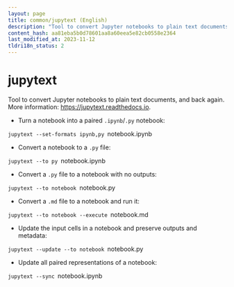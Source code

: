 ```yaml
---
layout: page
title: common/jupytext (English)
description: "Tool to convert Jupyter notebooks to plain text documents, and back again."
content_hash: aa81eba5b0d78601aa8a60eea5e82cb0558e2364
last_modified_at: 2023-11-12
tldri18n_status: 2
---
```

# jupytext

Tool to convert Jupyter notebooks to plain text documents, and back again.
More information: <https://jupytext.readthedocs.io>.

- Turn a notebook into a paired `.ipynb`/`.py` notebook:

`jupytext --set-formats ipynb,py `<span class="tldr-var badge badge-pill bg-dark-lm bg-white-dm text-white-lm text-dark-dm font-weight-bold">notebook.ipynb</span>

- Convert a notebook to a `.py` file:

`jupytext --to py `<span class="tldr-var badge badge-pill bg-dark-lm bg-white-dm text-white-lm text-dark-dm font-weight-bold">notebook.ipynb</span>

- Convert a `.py` file to a notebook with no outputs:

`jupytext --to notebook `<span class="tldr-var badge badge-pill bg-dark-lm bg-white-dm text-white-lm text-dark-dm font-weight-bold">notebook.py</span>

- Convert a `.md` file to a notebook and run it:

`jupytext --to notebook --execute `<span class="tldr-var badge badge-pill bg-dark-lm bg-white-dm text-white-lm text-dark-dm font-weight-bold">notebook.md</span>

- Update the input cells in a notebook and preserve outputs and metadata:

`jupytext --update --to notebook `<span class="tldr-var badge badge-pill bg-dark-lm bg-white-dm text-white-lm text-dark-dm font-weight-bold">notebook.py</span>

- Update all paired representations of a notebook:

`jupytext --sync `<span class="tldr-var badge badge-pill bg-dark-lm bg-white-dm text-white-lm text-dark-dm font-weight-bold">notebook.ipynb</span>

